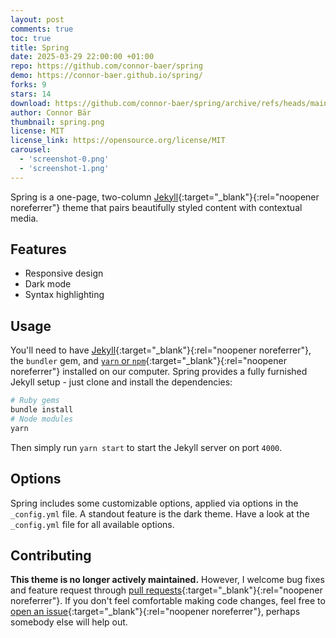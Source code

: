 ```yaml
---
layout: post
comments: true
toc: true
title: Spring
date: 2025-03-29 22:00:00 +01:00
repo: https://github.com/connor-baer/spring
demo: https://connor-baer.github.io/spring/
forks: 9
stars: 14
download: https://github.com/connor-baer/spring/archive/refs/heads/main.zip
author: Connor Bär
thumbnail: spring.png
license: MIT
license_link: https://opensource.org/license/MIT
carousel:
  - 'screenshot-0.png'
  - 'screenshot-1.png'
---
```


Spring is a one-page, two-column [Jekyll](http://jekyllrb.com){:target="_blank"}{:rel="noopener noreferrer"} theme that pairs beautifully styled content with contextual media.

## Features

- Responsive design
- Dark mode
- Syntax highlighting

## Usage

You'll need to have [Jekyll](https://jekyllrb.com/){:target="_blank"}{:rel="noopener noreferrer"}, the `bundler` gem, and [`yarn` or `npm`](https://yarnpkg.com/){:target="_blank"}{:rel="noopener noreferrer"} installed on our computer. Spring provides a fully furnished Jekyll setup - just clone and install the dependencies:

```bash
# Ruby gems
bundle install
# Node modules
yarn
```

Then simply run `yarn start` to start the Jekyll server on port `4000`.

## Options

Spring includes some customizable options, applied via options in the `_config.yml` file. A standout feature is the dark theme.
Have a look at the `_config.yml` file for all available options.

## Contributing

**This theme is no longer actively maintained.** However, I welcome bug fixes and feature request through [pull requests](https://github.com/connor-baer/spring/compare){:target="_blank"}{:rel="noopener noreferrer"}. If you don't feel comfortable making code changes, feel free to [open an issue](https://github.com/connor-baer/spring/issues/new){:target="_blank"}{:rel="noopener noreferrer"}, perhaps somebody else will help out.
